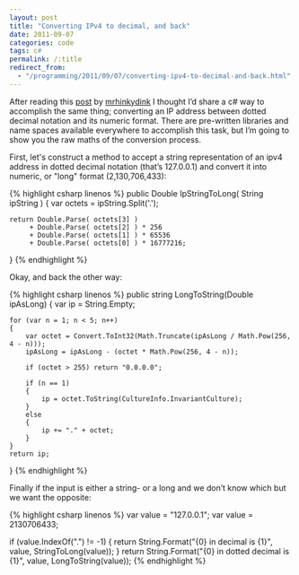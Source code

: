 ```yaml
---
layout: post
title: "Converting IPv4 to decimal, and back"
date: 2011-09-07
categories: code
tags: c#
permalink: /:title
redirect_from:
  - "/programming/2011/09/07/converting-ipv4-to-decimal-and-back.html"
---
```


After reading this [post][hinky-hack-ipconvc] by [mrhinkydink][mrhinkydink] I thought I’d share a c# way to accomplish the same thing; converting an IP address between dotted decimal notation and its numeric format. There are pre-written libraries and name spaces available everywhere to accomplish this task, but I’m going to show you the raw maths of the conversion process.

First, let's construct a method to accept a string representation of an ipv4 address in dotted decimal notation (that’s 127.0.0.1) and convert it into numeric, or "long" format (2,130,706,433):

{% highlight csharp linenos %}
public Double IpStringToLong( String ipString )
{
    var octets = ipString.Split('.');
    
    return Double.Parse( octets[3] ) 
         + Double.Parse( octets[2] ) * 256 
         + Double.Parse( octets[1] ) * 65536 
         + Double.Parse( octets[0] ) * 16777216;
}
{% endhighlight %}

Okay, and back the other way:

<!--excerpt-->

{% highlight csharp linenos %}
public string LongToString(Double ipAsLong)
{
    var ip = String.Empty;

    for (var n = 1; n < 5; n++)
    {
        var octet = Convert.ToInt32(Math.Truncate(ipAsLong / Math.Pow(256, 4 - n)));
        ipAsLong = ipAsLong - (octet * Math.Pow(256, 4 - n));

        if (octet > 255) return "0.0.0.0";

        if (n == 1)
        {
            ip = octet.ToString(CultureInfo.InvariantCulture);
        }
        else
        {
            ip += "." + octet;
        }
    }
    return ip;
}
{% endhighlight %}

Finally if the input is either a string- or a long and we don’t know which but we want the opposite:

{% highlight csharp linenos %}
var value = "127.0.0.1";
var value = 2130706433;

if (value.IndexOf(".") != -1)
{
    return String.Format("{0} in decimal is {1}", value, StringToLong(value));
}
return String.Format("{0} in dotted decimal is {1}", value, LongToString(value));
{% endhighlight %}

[hinky-hack-ipconvc]: http://mrhinkydink.blogspot.com/2011/08/hinky-hack-ipconvc.html
[mrhinkydink]: http://mrhinkydink.blogspot.com/